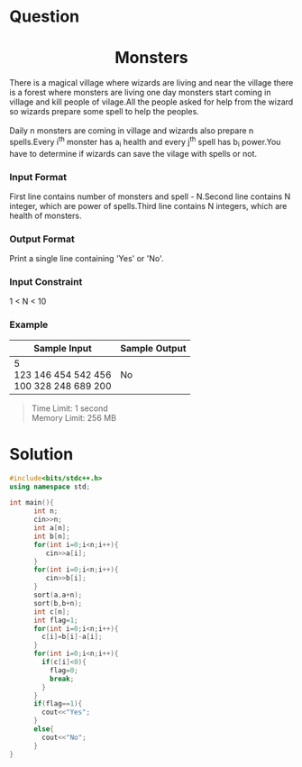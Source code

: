 # Question
<h1 align="center">Monsters</h1>
There is a magical village where wizards are living and near the village there is a forest where monsters are living one day monsters start coming in village and
kill people of vilage.All the people asked for help from the wizard so wizards prepare some spell to help the peoples.<br><br>
Daily n monsters are coming in village and wizards also prepare n spells.Every i<sup>th</sup> monster has a<sub>i</sub> health and
every j<sup>th</sup> spell has b<sub>i</sub> power.You have to determine if wizards can save the vilage with spells or not.<br>
<h3>Input Format</h3>
<p>First line contains number of monsters and spell - N.Second line contains N integer, which are power of spells.Third line contains N integers, which are health of monsters.</p>
<h3>Output Format</h3>
<p>Print a single line containing 'Yes' or 'No'.</p>
<h3>Input Constraint</h3>
<p>1 < N < 10</p>
<h3>Example</h3>

| Sample Input        | Sample Output |
| ------------------- | ------------- |
| 5<br> 123 146 454 542 456<br>100 328 248 689 200|No            |<br>

>Time Limit: 1 second<br>
>Memory Limit: 256 MB<br>

# Solution

```C++
#include<bits/stdc++.h>
using namespace std;

int main(){
      int n;
      cin>>n;
      int a[n];
      int b[n];
      for(int i=0;i<n;i++){
         cin>>a[i];
      }
      for(int i=0;i<n;i++){
         cin>>b[i];
      }
      sort(a,a+n);
      sort(b,b+n);
      int c[n];
      int flag=1;
      for(int i=0;i<n;i++){
        c[i]=b[i]-a[i];
      }
      for(int i=0;i<n;i++){
        if(c[i]<0){
          flag=0;
          break;
        }
      }
      if(flag==1){
        cout<<"Yes";
      }
      else{
        cout<<"No";
      }
}
```

